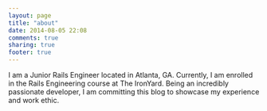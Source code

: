 ```yaml
---
layout: page
title: "about"
date: 2014-08-05 22:08
comments: true
sharing: true
footer: true
---
```


I am a Junior Rails Engineer located in Atlanta, GA.
Currently, I am enrolled in the Rails Engineering course at The IronYard.
Being an incredibly passionate developer,
I am committing this blog to showcase my experience and work ethic. 
